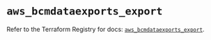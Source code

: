 # `aws_bcmdataexports_export`

Refer to the Terraform Registry for docs: [`aws_bcmdataexports_export`](https://registry.terraform.io/providers/hashicorp/aws/6.7.0/docs/resources/bcmdataexports_export).
